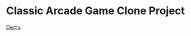 # Classic Arcade Game Clone Project

[Demo](https://arthurgorbenko.github.io/frontend-nanodegree-arcade-game/)
